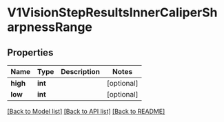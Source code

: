 # V1VisionStepResultsInnerCaliperSharpnessRange

## Properties
Name | Type | Description | Notes
------------ | ------------- | ------------- | -------------
**high** | **int** |  | [optional] 
**low** | **int** |  | [optional] 

[[Back to Model list]](../README.md#documentation-for-models) [[Back to API list]](../README.md#documentation-for-api-endpoints) [[Back to README]](../README.md)


